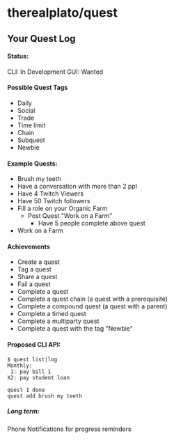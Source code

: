 therealplato/quest
==================

Your Quest Log
--------------

#### Status: 
CLI: In Development
GUI: Wanted

#### Possible Quest Tags
- Daily
- Social
- Trade
- Time limit
- Chain
- Subquest
- Newbie

#### Example Quests:
- Brush my teeth
- Have a conversation with more than 2 ppl
- Have 4 Twitch Viewers
- Have 50 Twitch followers
- Fill a role on your Organic Farm
  - Post Quest "Work on a Farm"
	- Have 5 people complete above quest
- Work on a Farm

#### Achievements
- Create a quest
- Tag a quest
- Share a quest
- Fail a quest
- Complete a quest
- Complete a quest chain (a quest with a prerequisite)
- Complete a compound quest (a quest with a parent)
- Complete a timed quest
- Complete a multiparty quest
- Complete a quest with the tag "Newbie"

#### Proposed CLI API:
```
$ quest list|log
Monthly:
 1: pay bill 1
X2: pay student loan

quest 1 done
quest add brush my teeth
```

##### Long term:
Phone Notifications for progress reminders
